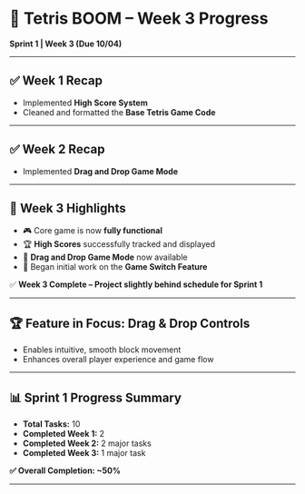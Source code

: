 # 📅 Tetris BOOM – Week 3 Progress  
**Sprint 1 | Week 3 (Due 10/04)**  

---

## ✅ Week 1 Recap  
- Implemented **High Score System**  
- Cleaned and formatted the **Base Tetris Game Code**

---

## ✅ Week 2 Recap  
- Implemented **Drag and Drop Game Mode**

---

## 📌 Week 3 Highlights  
- 🎮 Core game is now **fully functional**  
- 🏆 **High Scores** successfully tracked and displayed  
- 🚀 **Drag and Drop Game Mode** now available  
- 🔄 Began initial work on the **Game Switch Feature**

✅ **Week 3 Complete – Project slightly behind schedule for Sprint 1**

---

## 🏆 Feature in Focus: Drag & Drop Controls  
- Enables intuitive, smooth block movement  
- Enhances overall player experience and game flow  

---

## 📊 Sprint 1 Progress Summary  
- **Total Tasks:** 10  
- **Completed Week 1:** 2  
- **Completed Week 2:** 2 major tasks  
- **Completed Week 3:** 1 major task   

**✅ Overall Completion: ~50%**

---